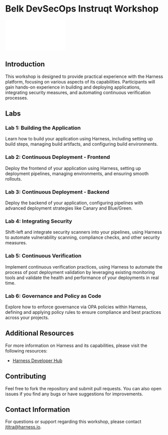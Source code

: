 # Belk DevSecOps Instruqt Workshop

![](https://raw.githubusercontent.com/harness-community/field-workshops/main/belk-devsecops/assets/images/belk-white.png)

## Introduction

This workshop is designed to provide practical experience with the Harness platform, focusing on various aspects of its capabilities. Participants will gain hands-on experience in building and deploying applications, integrating security measures, and automating continuous verification processes.

## Labs

### Lab 1: Building the Application
Learn how to build your application using Harness, including setting up build steps, managing build artifacts, and configuring build environments.

### Lab 2: Continuous Deployment - Frontend
Deploy the frontend of your application using Harness, setting up deployment pipelines, managing environments, and ensuring smooth rollouts.

### Lab 3: Continuous Deployment - Backend
Deploy the backend of your application, configuring pipelines with advanced deployment strategies like Canary and Blue/Green.

### Lab 4: Integrating Security
Shift-left and integrate security scanners into your pipelines, using Harness to automate vulnerability scanning, compliance checks, and other security measures.

### Lab 5: Continuous Verification
Implement continuous verification practices, using Harness to automate the process of post deployment validation by leveraging existing monitoring tools and validate the health and performance of your deployments in real time.

### Lab 6: Governance and Policy as Code
Explore how to enforce governance via OPA policies within Harness, defining and applying policy rules to ensure compliance and best practices across your projects.

## Additional Resources
For more information on Harness and its capabilities, please visit the following resources:
- [Harness Developer Hub](https://developer.harness.io/)

## Contributing
Feel free to fork the repository and submit pull requests. You can also open issues if you find any bugs or have suggestions for improvements.

## Contact Information
For questions or support regarding this workshop, please contact [jtitra@harness.io](mailto:jtitra@harness.io).
